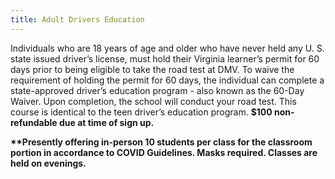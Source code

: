 ```yaml
---
title: Adult Drivers Education
---
```

Individuals who are 18 years of age and older who have never held any U. S. state issued driver’s license, must hold their Virginia learner’s permit for 60 days prior to being eligible to take the road test at DMV. To waive the requirement of holding the permit for 60 days, the individual can complete a state-approved driver’s education program - also known as the 60-Day Waiver. Upon completion, the school will conduct your road test. This course is identical to the teen driver’s education program. **$100 non-refundable due at time of sign up.**



**\*\*Presently offering in-person 10 students per class for the classroom portion in accordance to COVID Guidelines. Masks required. Classes are held on evenings.**
